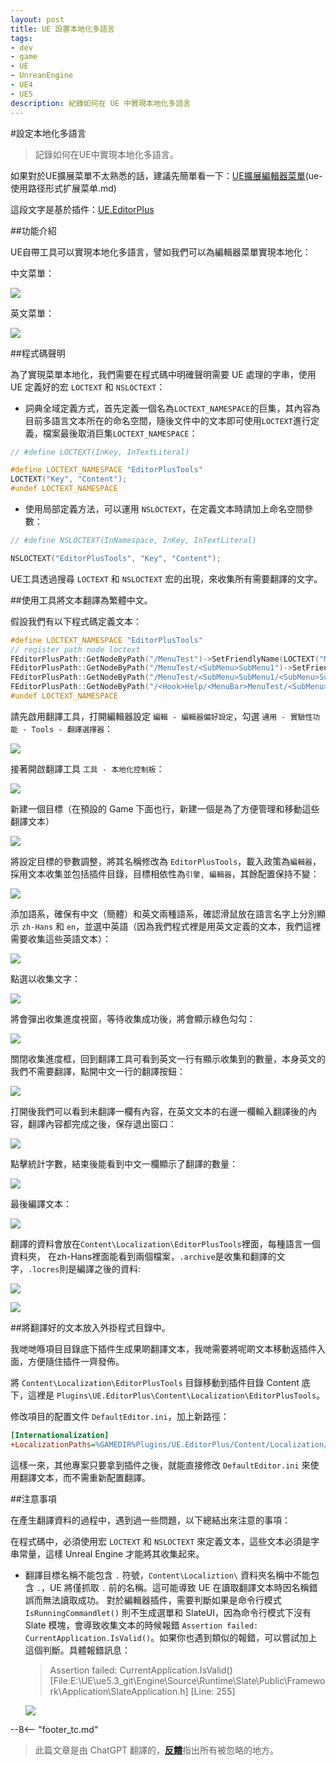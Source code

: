 ```yaml
---
layout: post
title: UE 設置本地化多語言
tags:
- dev
- game
- UE
- UnreanEngine
- UE4
- UE5
description: 紀錄如何在 UE 中實現本地化多語言
---
```


<meta property="og:title" content="UE 设置本地化多语言" />

#設定本地化多語言

> 記錄如何在UE中實現本地化多語言。

如果對於UE擴展菜單不太熟悉的話，建議先簡單看一下：[UE擴展編輯器菜單](ue-扩展编辑器菜单.md)(ue-使用路径形式扩展菜单.md)

這段文字是基於插件：[UE.EditorPlus](https://github.com/disenone/UE.EditorPlus)

##功能介紹

UE自帶工具可以實現本地化多語言，譬如我們可以為編輯器菜單實現本地化：

中文菜單：

![](assets/img/2023-ue-localization/chinese.png)

英文菜單：

![](assets/img/2023-ue-localization/english.png)

##程式碼聲明

為了實現菜單本地化，我們需要在程式碼中明確聲明需要 UE 處理的字串，使用 UE 定義好的宏 `LOCTEXT` 和 `NSLOCTEXT`：

- 詞典全域定義方式，首先定義一個名為`LOCTEXT_NAMESPACE`的巨集，其內容為目前多語言文本所在的命名空間，隨後文件中的文本即可使用`LOCTEXT`進行定義，檔案最後取消巨集`LOCTEXT_NAMESPACE`：

```cpp
// #define LOCTEXT(InKey, InTextLiteral)

#define LOCTEXT_NAMESPACE "EditorPlusTools"
LOCTEXT("Key", "Content");
#undef LOCTEXT_NAMESPACE

```

- 使用局部定義方法，可以運用 `NSLOCTEXT`，在定義文本時請加上命名空間參數：

```cpp
// #define NSLOCTEXT(InNamespace, InKey, InTextLiteral)

NSLOCTEXT("EditorPlusTools", "Key", "Content");
```

UE工具透過搜尋 `LOCTEXT` 和 `NSLOCTEXT` 宏的出現，來收集所有需要翻譯的文字。

##使用工具將文本翻譯為繁體中文。

假設我們有以下程式碼定義文本：

```cpp
#define LOCTEXT_NAMESPACE "EditorPlusTools"
// register path node loctext
FEditorPlusPath::GetNodeByPath("/MenuTest")->SetFriendlyName(LOCTEXT("MenuTest", "MenuTest"))->SetFriendlyTips(LOCTEXT("MenuTestTips", "MenuTestTips"));
FEditorPlusPath::GetNodeByPath("/MenuTest/<SubMenu>SubMenu1")->SetFriendlyName(LOCTEXT("SubMenu1", "SubMenu1"))->SetFriendlyTips(LOCTEXT("SubMenu1Tips", "SubMenu1Tips"));
FEditorPlusPath::GetNodeByPath("/MenuTest/<SubMenu>SubMenu1/<SubMenu>SubMenu1")->SetFriendlyName(LOCTEXT("SubMenu1", "SubMenu1"))->SetFriendlyTips(LOCTEXT("SubMenu1Tips", "SubMenu1Tips"));
FEditorPlusPath::GetNodeByPath("/<Hook>Help/<MenuBar>MenuTest/<SubMenu>SubMenu1/<Section>Section1")->SetFriendlyName(LOCTEXT("Section1", "Section1"))->SetFriendlyTips(LOCTEXT("Section1Tips", "Section1Tips"));
#undef LOCTEXT_NAMESPACE
```

請先啟用翻譯工具，打開編輯器設定 `編輯 - 編輯器偏好設定`，勾選 `通用 - 實驗性功能 - Tools - 翻譯選擇器`：

![](assets/img/2023-ue-localization/editor_enable_tool.png)


接著開啟翻譯工具 `工具 - 本地化控制板`：

![](assets/img/2023-ue-localization/editor_open_tool.png)

新建一個目標（在預設的 Game 下面也行，新建一個是為了方便管理和移動這些翻譯文本）

![](assets/img/2023-ue-localization/tool_new_target.png)

將設定目標的參數調整，將其名稱修改為 `EditorPlusTools`，載入政策為`編輯器`，採用文本收集並包括插件目錄，目標相依性為`引擎, 編輯器`，其餘配置保持不變：

![](assets/img/2023-ue-localization/tool_target_config.png)

添加語系，確保有中文（簡體）和英文兩種語系，確認滑鼠放在語言名字上分別顯示 `zh-Hans` 和 `en`，並選中英語（因為我們程式裡是用英文定義的文本，我們這裡需要收集這些英語文本）：

![](assets/img/2023-ue-localization/tool_target_lang.png)

點選以收集文字：

![](assets/img/2023-ue-localization/tool_target_collect.png)

將會彈出收集進度視窗，等待收集成功後，將會顯示綠色勾勾：

![](assets/img/2023-ue-localization/tool_target_collected.png)

關閉收集進度框，回到翻譯工具可看到英文一行有顯示收集到的數量，本身英文的我們不需要翻譯，點開中文一行的翻譯按鈕：

![](assets/img/2023-ue-localization/tool_go_trans.png)

打開後我們可以看到未翻譯一欄有內容，在英文文本的右邊一欄輸入翻譯後的內容，翻譯內容都完成之後，保存退出窗口：

![](assets/img/2023-ue-localization/tool_trans.png)

點擊統計字數，結束後能看到中文一欄顯示了翻譯的數量：

![](assets/img/2023-ue-localization/tool_count.png)

最後編譯文本：

![](assets/img/2023-ue-localization/tool_build.png)

翻譯的資料會放在`Content\Localization\EditorPlusTools`裡面，每種語言一個資料夾， 在zh-Hans裡面能看到兩個檔案，`.archive`是收集和翻譯的文字，`.locres`則是編譯之後的資料:

![](assets/img/2023-ue-localization/tool_ret.png)

![](assets/img/2023-ue-localization/tool_ret2.png)

##將翻譯好的文本放入外掛程式目錄中。

我哋哋喺項目目錄底下插件生成果啲翻譯文本，我哋需要將呢啲文本移動返插件入面，方便隨住插件一齊發佈。

將 `Content\Localization\EditorPlusTools` 目錄移動到插件目錄 Content 底下，這裡是 `Plugins\UE.EditorPlus\Content\Localization\EditorPlusTools`。

修改項目的配置文件 `DefaultEditor.ini`，加上新路徑：

```ini
[Internationalization]
+LocalizationPaths=%GAMEDIR%Plugins/UE.EditorPlus/Content/Localization/EditorPlusTools
```

這樣一來，其他專案只要拿到插件之後，就能直接修改 `DefaultEditor.ini` 來使用翻譯文本，而不需重新配置翻譯。

##注意事項

在產生翻譯資料的過程中，遇到過一些問題，以下總結出來注意的事項：

在程式碼中，必須使用宏 `LOCTEXT` 和 `NSLOCTEXT` 來定義文本，這些文本必須是字串常量，這樣 Unreal Engine 才能將其收集起來。
- 翻譯目標名稱不能包含 `.` 符號，`Content\Localiztion\` 資料夾名稱中不能包含 `.`，UE 將僅抓取 `.` 前的名稱。這可能導致 UE 在讀取翻譯文本時因名稱錯誤而無法讀取成功。
對於編輯器插件，需要判斷如果是命令行模式 `IsRunningCommandlet()` 則不生成選單和 SlateUI，因為命令行模式下沒有 Slate 模塊，會導致收集文本的時候報錯 `Assertion failed: CurrentApplication.IsValid()`。如果你也遇到類似的報錯，可以嘗試加上這個判斷。具體報錯訊息：

    > Assertion failed: CurrentApplication.IsValid() [File:E:\UE\ue5.3_git\Engine\Source\Runtime\Slate\Public\Framework\Application\SlateApplication.h] [Line: 255] 

    ![](assets/img/2023-ue-localization/tool_error.png)

--8<-- "footer_tc.md"


> 此篇文章是由 ChatGPT 翻譯的，[**反饋**](https://github.com/disenone/wiki_blog/issues/new)指出所有被忽略的地方。 
